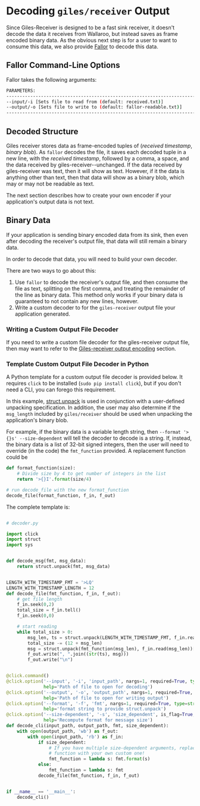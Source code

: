 # Decoding `giles/receiver` Output

Since Giles-Receiver is designed to be a fast sink receiver, it doesn't decode the data it receives from Wallaroo, but instead saves as frame encoded binary data.
As the obvious next step is for a user to want to consume this data, we also provide [Fallor](https://github.com/WallarooLabs/wallaroo/tree/0.1.1/testing/tools/fallor) to decode this data.

## Fallor Command-Line Options

Fallor takes the following arguments:

```bash
PARAMETERS:
-------------------------------------------------------------------------------
--input/-i [Sets file to read from (default: received.txt)]
--output/-o [Sets file to write to (default: fallor-readable.txt)]
-------------------------------------------------------------------------------
```

## Decoded Structure

Giles receiver stores data as frame-encoded tuples of (_received timestamp_, _binary blob_). As `fallor` decodes the file, it saves each decoded tuple in a new line, with the _received timestamp_, followed by a comma, a space, and the data received by giles-receiver--unchanged.
If the data received by giles-receiver was text, then it will show as text. However, if it the data is anything other than text, then that data will show as a binary blob, which may or may not be readable as text.

The next section describes how to create your own encoder if your application's output data is not text.

## Binary Data

If your application is sending binary encoded data from its sink, then even after decoding the receiver's output file, that data will still remain a binary data.

In order to decode that data, you will need to build your own decoder.

There are two ways to go about this:

1. Use `fallor` to decode the receiver's output file, and then consume the file as text, splitting on the first comma, and treating the remainder of the line as binary data. This method only works if your binary data is guaranteed to not contain any new lines, however.
2. Write a custom decoder to for the `giles-receiver` output file your application generated.

### Writing a Custom Output File Decoder

If you need to write a custom file decoder for the giles-receiver output file, then may want to refer to the [Giles-receiver output encoding](/book/wallaroo-tools/giles-receiver.md#output-file-encoding) section.

### Template Custom Output File Decoder in Python

A Python template for a custom output file decoder is provided below. It requires `click` to be installed (`sudo pip install click`), but if you don't need a CLI, you can forego this requirement.

In this example, [struct.unpack](https://docs.python.org/2/library/struct.html#struct.unpack) is used in conjunction with a user-defined unpacking specification.
In addition, the user may also determine if the `msg_length` included by `giles/receiver` should be used when unpacking the application's binary blob.

For example, if the binary data is a variable length string, then `--format '>{}s' --size-dependent` will tell the decoder to decode is a string.
If, instead, the binary data is a list of 32-bit signed integers, then the user will need to override (in the code) the `fmt_function` provided.
A replacement function could be

```python
def format_function(size):
    # Divide size by 4 to get number of integers in the list
    return '>{}I'.format(size/4)

# run decode_file with the new format_function
decode_file(format_function, f_in, f_out)
```

The complete template is:

```python

# decoder.py

import click
import struct
import sys


def decode_msg(fmt, msg_data):
    return struct.unpack(fmt, msg_data)


LENGTH_WITH_TIMESTAMP_FMT = '>LQ'
LENGTH_WITH_TIMESTAMP_LENGTH = 12
def decode_file(fmt_function, f_in, f_out):
    # get file length
    f_in.seek(0,2)
    total_size = f_in.tell()
    f_in.seek(0,0)

    # start reading
    while total_size > 0:
        msg_len, ts = struct.unpack(LENGTH_WITH_TIMESTAMP_FMT, f_in.read(12))
        total_size -= (12 + msg_len)
        msg = struct.unpack(fmt_function(msg_len), f_in.read(msg_len))[0]
        f_out.write(", ".join((str(ts), msg)))
        f_out.write("\n")


@click.command()
@click.option('--input', '-i', 'input_path', nargs=1, required=True, type=str,
              help='Path of file to open for decoding')
@click.option('--output', '-o', 'output_path', nargs=1, required=True, type=str,
              help='Path of file to open for writing output')
@click.option('--format', '-f', 'fmt', nargs=1, required=True, type=str,
              help='format string to provide struct.unpack')
@click.option('--size-dependent', '-s', 'size_dependent', is_flag=True, default=False,
              help='Recompute format for message size')
def decode_cli(input_path, output_path, fmt, size_dependent):
    with open(output_path, 'wb') as f_out:
        with open(input_path, 'rb') as f_in:
            if size_dependent:
                # If you have multiple size-dependent arguments, replace this
                # function with your own custom one!
                fmt_function = lambda s: fmt.format(s)
            else:
                fmt_function = lambda s: fmt
            decode_file(fmt_function, f_in, f_out)


if __name__ == '__main__':
    decode_cli()
```
